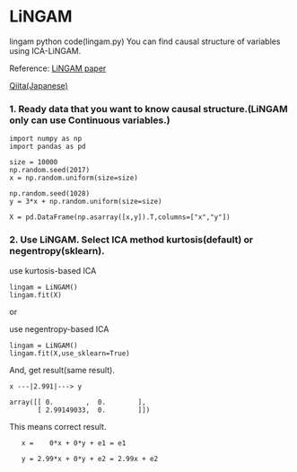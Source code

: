 # LiNGAM
lingam python code(lingam.py)
You can find causal structure of variables using ICA-LiNGAM.

Reference: [LiNGAM paper](http://www.jmlr.org/papers/volume7/shimizu06a/shimizu06a.pdf)

[Qiita(Japanese)](https://qiita.com/ragAgar/items/131b17171b93f63d6475)

### 1. Ready data that you want to know causal structure.(LiNGAM only can use Continuous variables.)

```python3
import numpy as np
import pandas as pd

size = 10000
np.random.seed(2017)
x = np.random.uniform(size=size)

np.random.seed(1028)
y = 3*x + np.random.uniform(size=size)

X = pd.DataFrame(np.asarray([x,y]).T,columns=["x","y"])
```

### 2. Use LiNGAM. Select ICA method kurtosis(default) or negentropy(sklearn).

use kurtosis-based ICA
```python3
lingam = LiNGAM()
lingam.fit(X)
```

or 

use negentropy-based ICA
```python3
lingam = LiNGAM()
lingam.fit(X,use_sklearn=True)
```

And, get result(same result).

```result
x ---|2.991|---> y

array([[ 0.        ,  0.        ],
       [ 2.99149033,  0.        ]])
```      

This means correct result.

       x =    0*x + 0*y + e1 = e1
  
       y = 2.99*x + 0*y + e2 = 2.99x + e2
